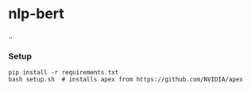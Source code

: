 # nlp-bert

..

### Setup

    pip install -r requirements.txt
    bash setup.sh  # installs apex from https://github.com/NVIDIA/apex